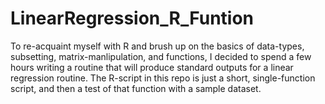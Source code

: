 # LinearRegression_R_Funtion
To re-acquaint myself with R and brush up on the basics of data-types, subsetting, matrix-manlipulation, and functions, I decided to spend a few hours writing a routine that will produce standard outputs for a linear regression routine.  The R-script in this repo is just a short, single-function script, and then a test of that function with a sample dataset.

